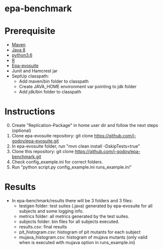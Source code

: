 # epa-benchmark

# Prerequisite
- [Maven](https://maven.apache.org/download.cgi)
- [Java 8](https://www.oracle.com/technetwork/java/javase/downloads/jdk8-downloads-2133151.html)
- [python3.6](https://www.python.org/downloads/release/python-360/)
- [R](https://www.r-project.org/)
- [Epa-evosuite](https://github.com/j-godoy/epa-evosuite)
- Junit and Hamcrest jar
- SeptUp classpath:
	- Add maven/bin folder to classpath
	- Create JAVA_HOME environment var pointing to jdk folder
	- Add jdk/bin folder to classpath

# Instructions
0) Create "Replication-Package" in home user dir and follow the next steps (optional)
1) Clone epa-evosuite repository: git clone https://github.com/j-godoy/epa-evosuite.git
2) In epa-evosuite folder, run "mvn clean install -DskipTests=true"
3) Clone this repository: git clone https://github.com/j-godoy/epa-benchmark.git
4) Check config_example.ini for correct folders.
5) Run "python script.py config_example.ini runs_example.ini"

# Results
- In epa-benchmark/results there will be 3 folders and 3 files:
  - testgen folder: test suites (.java) generated by epa-evosuite for all subjects and some logging info.
  - metrics folder: all metrics generated by the test suites.
  - subjects folder: bin files for all subjects executed.
  - results.csv: final results
  - pit_histogram.csv: histogram of pit mutants for each subject
  - mujava_histogram.csv: histogram of mujava mutants (only valid when is executed with mujava option in runs_example.ini)
  
